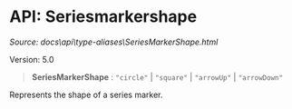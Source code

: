 # API: Seriesmarkershape

*Source: docs\api\type-aliases\SeriesMarkerShape.html*

Version: 5.0

> **SeriesMarkerShape** : `"circle"` | `"square"` | `"arrowUp"` | `"arrowDown"`

Represents the shape of a series marker.
